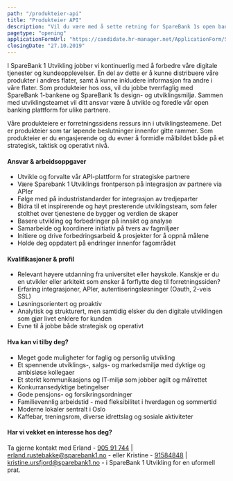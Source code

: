 ```yaml
---
path: "/produkteier-api"
title: "Produkteier API"
description: "Vil du være med å sette retning for SpareBank 1s open banking plattform?"
pagetype: "opening"
applicationFormUrl: "https://candidate.hr-manager.net/ApplicationForm/SinglePageApplicationForm.aspx?cid=1889&departmentId=21119&ProjectId=143736&MediaId=4654"
closingDate: "27.10.2019"
---
```


I SpareBank 1 Utvikling jobber vi kontinuerlig med å forbedre våre digitale tjenester og kundeopplevelser. En del av dette er å kunne distribuere våre produkter i andres flater, samt å kunne inkludere informasjon fra andre i våre flater. Som produkteier hos oss, vil du jobbe tverrfaglig med SpareBank 1-bankene og SpareBank 1s design- og utviklingsmiljø. Sammen med utviklingsteamet vil ditt ansvar være å utvikle og foredle vår open banking plattform for ulike partnere.

Våre produkteiere er forretningssidens ressurs inn i utviklingsteamene. Det er produkteier som tar løpende beslutninger innenfor gitte rammer. Som produkteier er du engasjerende og du evner å formidle målbildet både på et strategisk, taktisk og operativt nivå.

#### Ansvar & arbeidsoppgaver

* Utvikle og forvalte vår API-plattform for strategiske partnere
* Være Sparebank 1 Utviklings frontperson på integrasjon av partnere via APIer
* Følge med på industristandarder for integrasjon av tredjeparter
* Bidra til et inspirerende og høyt presterende utviklingsteam, som føler stolthet over tjenestene de bygger og verdien de skaper
* Basere utvikling og forbedringer på innsikt og analyse
* Samarbeide og koordinere initiativ på tvers av fagmiljøer
* Initiere og drive forbedringsarbeid & prosjekter for å oppnå målene
* Holde deg oppdatert på endringer innenfor fagområdet

#### Kvalifikasjoner & profil

* Relevant høyere utdanning fra universitet eller høyskole. Kanskje er du en utvikler eller arkitekt som ønsker å forflytte deg til forretningssiden?
* Erfaring integrasjoner, APIer, autentiseringsløsninger (Oauth, 2-veis SSL)
* Løsningsorientert og proaktiv
* Analytisk og strukturert, men samtidig elsker du den digitale utviklingen som gjør livet enklere for kunden
* Evne til å jobbe både strategisk og operativt

#### Hva kan vi tilby deg?

* Meget gode muligheter for faglig og personlig utvikling
* Et spennende utviklings-, salgs- og markedsmiljø med dyktige og ambisiøse kollegaer
* Et sterkt kommunikasjons og IT-miljø som jobber agilt og målrettet
* Konkurransedyktige betingelser
* Gode pensjons- og forsikringsordninger
* Familievennlig arbeidstid - med fleksibilitet i hverdagen og sommertid
* Moderne lokaler sentralt i Oslo
* Kaffebar, treningsrom, diverse idrettslag og sosiale aktiviteter

#### Har vi vekket en interesse hos deg?
Ta gjerne kontakt med Erland - [905 91 744](tel:+4790591744) | [erland.rustebakke@sparebank1.no](mailto:erland.rustebakke@sparebank1.no) - eller Kristine - [91584848](tel:+4791584848) | [kristine.ursfjord@sparebank1.no](mailto:kristine.ursfjord@sparebank1.no) - i SpareBank 1 Utvikling for en uformell prat.
